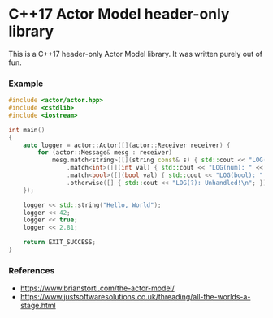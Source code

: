 # C++17 Actor Model header-only library

This is a C++17 header-only Actor Model library. It was written purely out of fun.

### Example

```cpp
#include <actor/actor.hpp>
#include <cstdlib>
#include <iostream>

int main()
{
    auto logger = actor::Actor([](actor::Receiver receiver) {
        for (actor::Message& mesg : receiver)
            mesg.match<string>([](string const& s) { std::cout << "LOG(str): " << s << '\n'; })
                .match<int>([](int val) { std::cout << "LOG(num): " << val << '\n'; })
                .match<bool>([](bool val) { std::cout << "LOG(bool): " << boolalpha << val << '\n'; })
                .otherwise([] { std::cout << "LOG(?): Unhandled!\n"; });
    });

    logger << std::string("Hello, World");
    logger << 42;
    logger << true;
    logger << 2.81;

    return EXIT_SUCCESS;
}
```

### References

* https://www.brianstorti.com/the-actor-model/
* https://www.justsoftwaresolutions.co.uk/threading/all-the-worlds-a-stage.html
